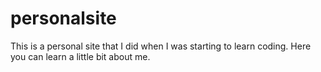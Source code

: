 # personalsite

This is a personal site that I did when I was starting to learn coding. Here you can learn a little bit about me.
